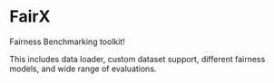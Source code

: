 # FairX

Fairness Benchmarking toolkit!

This includes data loader, custom dataset support, different fairness models, and wide range of evaluations. 
